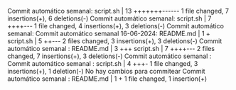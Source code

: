 Commit automático semanal:  script.sh | 13 +++++++------
 1 file changed, 7 insertions(+), 6 deletions(-)
Commit automático semanal:  script.sh | 7 ++++---
 1 file changed, 4 insertions(+), 3 deletions(-)
Commit automático semanal: 
Commit automático semanal 16-06-2024:  README.md | 1 +
 script.sh | 5 ++---
 2 files changed, 3 insertions(+), 3 deletions(-)
Commit automático semanal :  README.md | 3 +++
 script.sh | 7 ++++---
 2 files changed, 7 insertions(+), 3 deletions(-)
Commit automático semanal : 
Commit automático semanal :  script.sh | 4 +++-
 1 file changed, 3 insertions(+), 1 deletion(-)
No hay cambios para commitear
Commit automático semanal :  README.md | 1 +
 1 file changed, 1 insertion(+)
